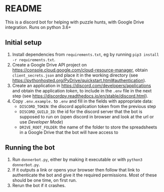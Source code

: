 # README #

This is a discord bot for helping with puzzle hunts, with Google Drive integration. Runs on python 3.6+

## Initial setup ##
1. Install dependencies from `requirements.txt`, eg by running `pip3 install -r requirements.txt`.
1. Create a Google Drive API project on https://console.cloud.google.com/cloud-resource-manager, 
   obtain `client_secrets.json` and place it in the working directory 
   (see https://pythonhosted.org/PyDrive/quickstart.html#authentication).
1. Create an application in https://discord.com/developers/applications and obtain the application *token*, 
   to include in the `.env` file in the next step
   (see https://discordpy.readthedocs.io/en/stable/discord.html).
1. Copy `.env.example.` to `.env` and fill in the fields with appropriate data:
    * `DISCORD_TOKEN`: the discord application token from the previous step
    * `DISCORD_GUILD_ID`: the id for the discord server that the bot is supposed to run on 
      (open discord in browser and look at the url or use *Developer Mode*)
    * `DRIVE_ROOT_FOLDER`: the name of the folder to store the spreadsheets in a Google Drive 
      that the bot will have access to

## Running the bot ##
1. Run `donnerbot.py`, either by making it executable or with `python3 donnerbot.py`.
1. If it outputs a link or opens your browser then follow that link to authenticate the bot 
   and give it the required permissions. Most of these should be one time, on first run.
1. Rerun the bot if it crashes.